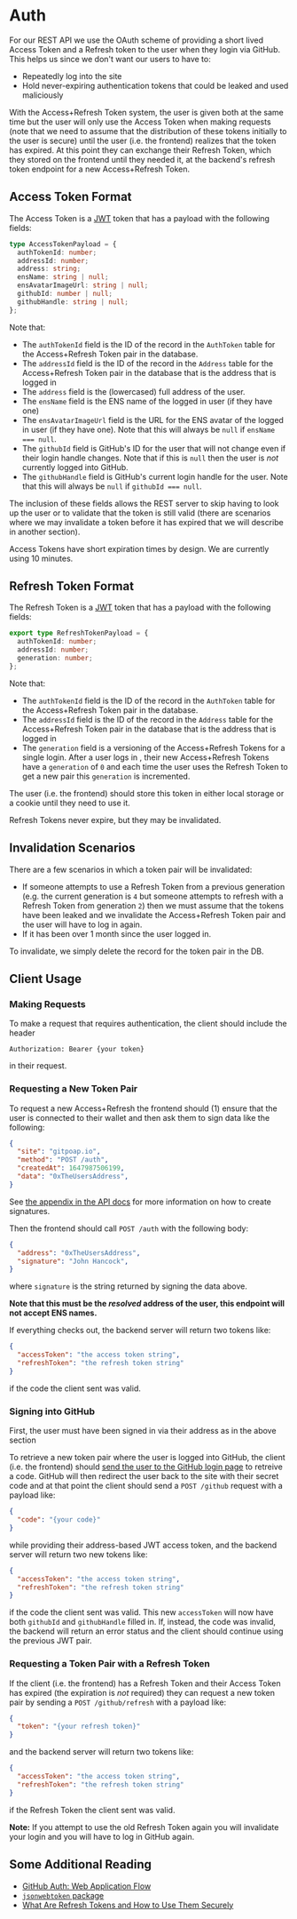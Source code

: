 # Auth

For our REST API we use the OAuth scheme of providing a short lived Access Token
and a Refresh token to the user when they login via GitHub. This helps us since
we don't want our users to have to:

- Repeatedly log into the site
- Hold never-expiring authentication tokens that could be leaked and used
  maliciously

With the Access+Refresh Token system, the user is given both at the same time but
the user will only use the Access Token when making requests (note that we need to
assume that the distribution of these tokens initially to the user is secure) until
the user (i.e. the frontend) realizes that the token has expired. At this point
they can exchange their Refresh Token, which they stored on the frontend until
they needed it, at the backend's refresh token endpoint for a new
Access+Refresh Token.

## Access Token Format

The Access Token is a [JWT](https://jwt.io/) token that has a payload with the following
fields:

```typescript
type AccessTokenPayload = {
  authTokenId: number;
  addressId: number;
  address: string;
  ensName: string | null;
  ensAvatarImageUrl: string | null;
  githubId: number | null;
  githubHandle: string | null;
};
```

Note that:

- The `authTokenId` field is the ID of the record in the `AuthToken` table for the
  Access+Refresh Token pair in the database.
- The `addressId` field is the ID of the record in the `Address` table for the
  Access+Refresh Token pair in the database that is the address that is logged in
- The `address` field is the (lowercased) full address of the user.
- The `ensName` field is the ENS name of the logged in user (if they have one)
- The `ensAvatarImageUrl` field is the URL for the ENS avatar of the logged in user
    (if they have one). Note that this will always be `null` if `ensName === null`.
- The `githubId` field is GitHub's ID for the user that will not change even if their
  login handle changes. Note that if this is `null` then the user is *not* currently
  logged into GitHub.
- The `githubHandle` field is GitHub's current login handle for the user. Note that
  this will always be `null` if `githubId === null`.

The inclusion of these fields allows the REST server to skip having to look up the user
or to validate that the token is still valid (there are scenarios where we may invalidate
a token before it has expired that we will describe in another section).

Access Tokens have short expiration times by design. We are currently using 10 minutes.

## Refresh Token Format

The Refresh Token is a [JWT](https://jwt.io/) token that has a payload with the following
fields:

```typescript
export type RefreshTokenPayload = {
  authTokenId: number;
  addressId: number;
  generation: number;
};
```

Note that:

- The `authTokenId` field is the ID of the record in the `AuthToken` table for the
  Access+Refresh Token pair in the database.
- The `addressId` field is the ID of the record in the `Address` table for the
  Access+Refresh Token pair in the database that is the address that is logged in
- The `generation` field is a versioning of the Access+Refresh Tokens for a single login.
  After a user logs in , their new Access+Refresh Tokens have a `generation` of `0`
  and each time the user uses the Refresh Token to get a new pair this `generation` is incremented.

The user (i.e. the frontend) should store this token in either local storage or a cookie until they
need to use it.

Refresh Tokens never expire, but they may be invalidated.

## Invalidation Scenarios

There are a few scenarios in which a token pair will be invalidated:

- If someone attempts to use a Refresh Token from a previous generation (e.g. the current generation
  is `4` but someone attempts to refresh with a Refresh Token from generation `2`) then we must assume
  that the tokens have been leaked and we invalidate the Access+Refresh Token pair and the user will
  have to log in again.
- If it has been over 1 month since the user logged in.

To invalidate, we simply delete the record for the token pair in the DB.

## Client Usage

### Making Requests

To make a request that requires authentication, the client should include the header

```
Authorization: Bearer {your token}
```

in their request.

### Requesting a New Token Pair

To request a new Access+Refresh the frontend should (1) ensure that the user is connected to their wallet and
then ask them to sign data like the following:
```json
{
  "site": "gitpoap.io",
  "method": "POST /auth",
  "createdAt": 1647987506199,
  "data": "0xTheUsersAddress",
}
```
See [the appendix in the API docs](https://github.com/gitpoap/gitpoap-backend/blob/main/API.md#generating-signatures)
for more information on how to create signatures.

Then the frontend should call `POST /auth` with the following body:
```json
{
  "address": "0xTheUsersAddress",
  "signature": "John Hancock",
}
```
where `signature` is the string returned by signing the data above.

**Note that this must be the *resolved* address of the user, this endpoint will not accept ENS names.**

If everything checks out, the backend server will return two tokens like:

```json
{
  "accessToken": "the access token string",
  "refreshToken": "the refresh token string"
}
```

if the code the client sent was valid.

### Signing into GitHub

First, the user must have been signed in via their address as in the above section

To retrieve a new token pair where the user is logged into GitHub, the client (i.e. the frontend) should
[send the user to the GitHub login page](https://docs.github.com/en/developers/apps/building-github-apps/identifying-and-authorizing-users-for-github-apps#1-request-a-users-github-identity)
to retreive a code. GitHub will then redirect the user back to the site
with their secret code and at that point the client should send a
`POST /github` request with a payload like:

```json
{
  "code": "{your code}"
}
```

while providing their address-based JWT access token, and the backend server will return two new tokens like:

```json
{
  "accessToken": "the access token string",
  "refreshToken": "the refresh token string"
}
```

if the code the client sent was valid. This new `accessToken` will now have both `githubId` and `githubHandle` filled in.
If, instead, the code was invalid, the backend will return an error status and the client should continue using the
previous JWT pair.

### Requesting a Token Pair with a Refresh Token

If the client (i.e. the frontend) has a Refresh Token and their Access Token has expired
(the expiration is _not_ required) they can request a new token pair by sending a
`POST /github/refresh` with a payload like:

```json
{
  "token": "{your refresh token}"
}
```

and the backend server will return two tokens like:

```json
{
  "accessToken": "the access token string",
  "refreshToken": "the refresh token string"
}
```

if the Refresh Token the client sent was valid.

**Note:** If you attempt to use the old Refresh Token again you will invalidate your
login and you will have to log in GitHub again.

## Some Additional Reading

- [GitHub Auth: Web Application Flow](https://docs.github.com/en/developers/apps/building-github-apps/identifying-and-authorizing-users-for-github-apps#web-application-flow)
- [`jsonwebtoken` package](https://www.npmjs.com/package/jsonwebtoken)
- [What Are Refresh Tokens and How to Use Them Securely](https://auth0.com/blog/refresh-tokens-what-are-they-and-when-to-use-them/)

